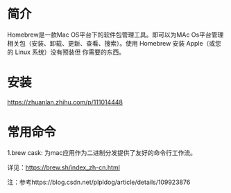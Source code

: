 # 简介
Homebrew是一款Mac OS平台下的软件包管理工具。即可以为MAc Os平台管理相关包（安装、卸载、更新、查看、搜索）。使用 Homebrew 安装 Apple（或您的 Linux 系统）没有预装但 你需要的东西。

# 安装
https://zhuanlan.zhihu.com/p/111014448

# 常用命令
1.brew cask: 为mac应用作为二进制分发提供了友好的命令行工作流。
  

详见：https://brew.sh/index_zh-cn.html

注：参考https://blog.csdn.net/plpldog/article/details/109923876